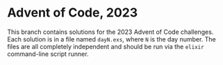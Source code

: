 Advent of Code, 2023
====================

This branch contains solutions for the 2023 Advent of Code challenges. Each solution is in a file named `dayN.exs`, where `N` is the day number. The files are all completely independent and should be run via the `elixir` command-line script runner.
